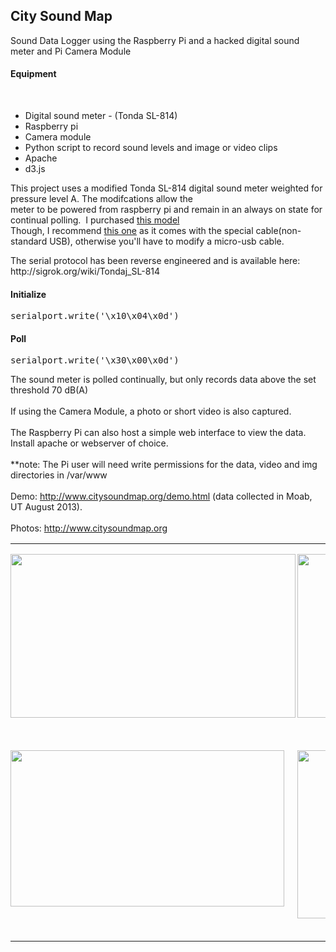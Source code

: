 <html>
<body>
<h2>City Sound Map</h2>
<p>
Sound Data Logger using the Raspberry Pi and a hacked digital sound meter and Pi Camera Module 
<br/>
<h4>Equipment</h4>
<br/>
<ul>
<li>Digital sound meter - (Tonda SL-814)</li>
<li>Raspberry pi</li>
<li>Camera module</li>
<li>Python script to record sound levels and image or video clips</li>
<li>Apache</li>
<li>d3.js</li>
</ul>
</p>
<p>
This project uses a modified Tonda SL-814 digital sound meter weighted for pressure level A.  The modifcations allow the meter to be powered from raspberry pi and remain in an always on state for continual polling. 
I purchased <a href="http://www.amazon.com/NEEWER%C2%AE-Digital-Sound-Level-Meter/dp/B005JX2EZ2">this model</a>   
<br/>
Though, I recommend <a href="http://www.amazon.com/Professional-Digital-Pressure-Measurement-Detectors/dp/B00LL3Y074">this one</a> as it comes with the special cable(non-standard USB), otherwise you'll have to modify a micro-usb cable.
</p>
<p>
The serial protocol has been reverse engineered and is available here:<br />
http://sigrok.org/wiki/Tondaj_SL-814
</p>
<p>
<h4>Initialize</h4> 
<p><pre>serialport.write('\x10\x04\x0d')</pre></p>
<h4>Poll</h4> 
<p><pre>serialport.write('\x30\x00\x0d')</pre></p>
</p>
<p>
The sound meter is polled continually, but only records data above the set threshold 70 dB(A) 
<br/><br/>
If using the Camera Module, a photo or short video is also captured.
<br/><br/>
The Raspberry Pi can also host a simple web interface to view the data.  Install apache or webserver of choice.  
<br/><br/>
**note: The Pi user will need write permissions for the data, video and img directories in /var/www
<br/><br/>
Demo: <a href="http://www.citysoundmap.org/demo.html">http://www.citysoundmap.org/demo.html</a> (data collected in Moab, UT August 2013).
<br/><br/>
Photos: <a href="http://www.citysoundmap.org/demo.html">http://www.citysoundmap.org</a>
</p>
<p>
<TABLE WIDTH=623 CELLPADDING=7 CELLSPACING=0>
	<COL WIDTH=298>
	<COL WIDTH=297>
	<TR VALIGN=TOP>
		<TD WIDTH=298 STYLE="border: none; padding: 0in">
			<P><IMG SRC="http://www.citysoundmap.org/SoundMap_html_m385bb6d7.jpg" NAME="graphics2" ALIGN=LEFT WIDTH=456 HEIGHT=262 BORDER=0><BR CLEAR=LEFT><BR>
			</P>
		</TD>
		<TD WIDTH=297 STYLE="border: none; padding: 0in">
			<P><IMG SRC="http://www.citysoundmap.org/SoundMap_html_m52855a9.jpg" NAME="graphics1" ALIGN=LEFT WIDTH=467 HEIGHT=262 BORDER=0><BR CLEAR=LEFT><BR>
			</P>
		</TD>
	</TR>
	<TR VALIGN=TOP>
		<TD WIDTH=298 STYLE="border: none; padding: 0in">
			<P><IMG SRC="http://www.citysoundmap.org/SoundMap_html_m78939703.png" NAME="graphics3" ALIGN=LEFT WIDTH=438 HEIGHT=250 BORDER=0><BR CLEAR=LEFT><BR>
			</P>
		</TD>
		<TD WIDTH=297 STYLE="border: none; padding: 0in">
			<P><IMG SRC="http://www.citysoundmap.org/SoundMap_html_7278ea41.png" NAME="graphics4" ALIGN=LEFT WIDTH=446 HEIGHT=269 BORDER=0><BR CLEAR=LEFT><BR>
			</P>
		</TD>
	</TR>
</TABLE>
</p>
</body>
</html>